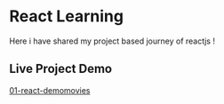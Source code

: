 # React Learning
Here i have shared my project based journey of reactjs !

## Live Project Demo
[01-react-demomovies](https://react-demomovies.netlify.app/)
